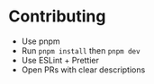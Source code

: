 # Contributing

- Use pnpm
- Run `pnpm install` then `pnpm dev`
- Use ESLint + Prettier
- Open PRs with clear descriptions
